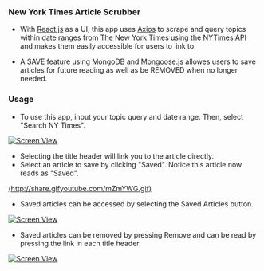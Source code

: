 
### New York Times Article Scrubber

* With [React.js](https://facebook.github.io/react/) as a UI, this app uses [Axios](https://www.npmjs.com/package/axios) to scrape and query topics within date ranges from [The New York Times](http:/www.nytimes.com/) using the [NYTimes API](https://developer.nytimes.com/) and makes them easily accessible for users to link to. 

*  A SAVE feature using [MongoDB](https://www.mongodb.com) and [Mongoose.js](http://mongoosejs.com/) allowes users to save articles for future reading as well as be REMOVED when no longer needed.

### Usage

* To use this app, input your topic query and date range. Then, select "Search NY Times".

[![Screen View](http://share.gifyoutube.com/XDvrRv.gif)](https://www.youtube.com/watch?v=Q-XHzFy6C2U&feature=youtu.be)

* Selecting the title header will link you to the article directly.
* Select an article to save by clicking "Saved". Notice this article now reads as "Saved". 

[(http://share.gifyoutube.com/mZmYWG.gif)](https://www.youtube.com/watch?v=tJTu3ZUfqyY&feature=youtu.be)

* Saved articles can be accessed by selecting the Saved Articles button.  

[![Screen View](http://share.gifyoutube.com/v2y8v8.gif)](https://www.youtube.com/watch?v=t4sNak66aVw&feature=youtu.be)

* Saved articles can be removed by pressing Remove and can be read by pressing the link in each title header. 

[![Screen View](http://share.gifyoutube.com/yPB9yn.gif)](https://www.youtube.com/watch?v=z86Twu-0Pf4&feature=youtu.be)

